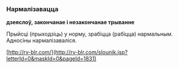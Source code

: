### Нармалізавацца
**дзеяслоў, закончанае і незакончанае трыванне**

Прыйсці (прыходзіць) у норму, зрабіцца (рабіцца) нармальным. Адносіны нармалізаваліся.

<a rel="author">[http://rv-blr.com/](http://rv-blr.com/slounik.jsp?letterId=0&maskId=0&pageId=1831)</a>
